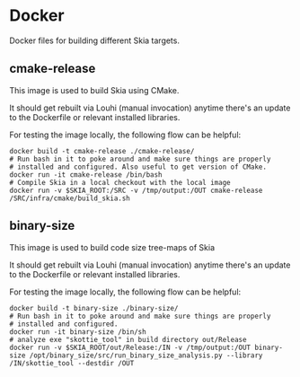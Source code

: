 # Docker

Docker files for building different Skia targets.

## cmake-release

This image is used to build Skia using CMake.

It should get rebuilt via Louhi (manual invocation) anytime there's an update to the Dockerfile
or relevant installed libraries.

For testing the image locally, the following flow can be helpful:

    docker build -t cmake-release ./cmake-release/
    # Run bash in it to poke around and make sure things are properly
    # installed and configured. Also useful to get version of CMake.
    docker run -it cmake-release /bin/bash
    # Compile Skia in a local checkout with the local image
    docker run -v $SKIA_ROOT:/SRC -v /tmp/output:/OUT cmake-release /SRC/infra/cmake/build_skia.sh

## binary-size

This image is used to build code size tree-maps of Skia

It should get rebuilt via Louhi (manual invocation) anytime there's an update to the Dockerfile
or relevant installed libraries.

For testing the image locally, the following flow can be helpful:

    docker build -t binary-size ./binary-size/
    # Run bash in it to poke around and make sure things are properly
    # installed and configured.
    docker run -it binary-size /bin/sh
    # analyze exe "skottie_tool" in build directory out/Release
    docker run -v $SKIA_ROOT/out/Release:/IN -v /tmp/output:/OUT binary-size /opt/binary_size/src/run_binary_size_analysis.py --library /IN/skottie_tool --destdir /OUT
